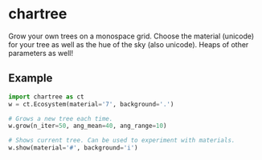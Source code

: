 # chartree
Grow your own trees on a monospace grid. Choose the material (unicode) for your tree as well as the hue of the sky (also unicode). Heaps of other parameters as well!

## Example
```python
import chartree as ct
w = ct.Ecosystem(material='7', background='.')

# Grows a new tree each time.
w.grow(n_iter=50, ang_mean=40, ang_range=10)

# Shows current tree. Can be used to experiment with materials.
w.show(material='#', background='i')
```